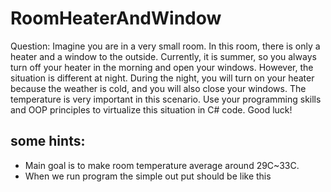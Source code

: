 # RoomHeaterAndWindow

Question: Imagine you are in a very small room. In this room, there is only a heater and a window to the outside. Currently, it is summer, so you always turn off your heater in the morning and open your windows. However, the situation is different at night. During the night, you will turn on your heater because the weather is cold, and you will also close your windows. The temperature is very important in this scenario. Use your programming skills and OOP principles to virtualize this situation in C# code. Good luck!
 
## some hints:
-	Main goal is to make room temperature average around 29C~33C.
-	When we run program the simple out put should be like this
